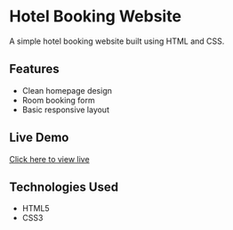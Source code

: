 # Hotel Booking Website

A simple hotel booking website built using HTML and CSS.

## Features

- Clean homepage design
- Room booking form
- Basic responsive layout

## Live Demo

[Click here to view live](#) <!-- Replace # with your live site URL -->

## Technologies Used

- HTML5  
- CSS3
